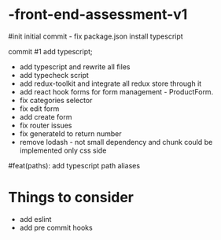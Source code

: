 # -front-end-assessment-v1

#init initial commit - fix package.json install typescript 

commit #1 add typescript;
- add typescript and rewrite all files
- add typecheck script
- add redux-toolkit and integrate all redux store through it
- add react hook forms for form management - ProductForm.
- fix categories selector
- fix edit form
- add create form
- fix router issues
- fix generateId to return number 
- remove lodash - not small dependency and chunk could be implemented only css side


#feat(paths): add typescript path aliases



# Things to consider

- add eslint
- add pre commit hooks

